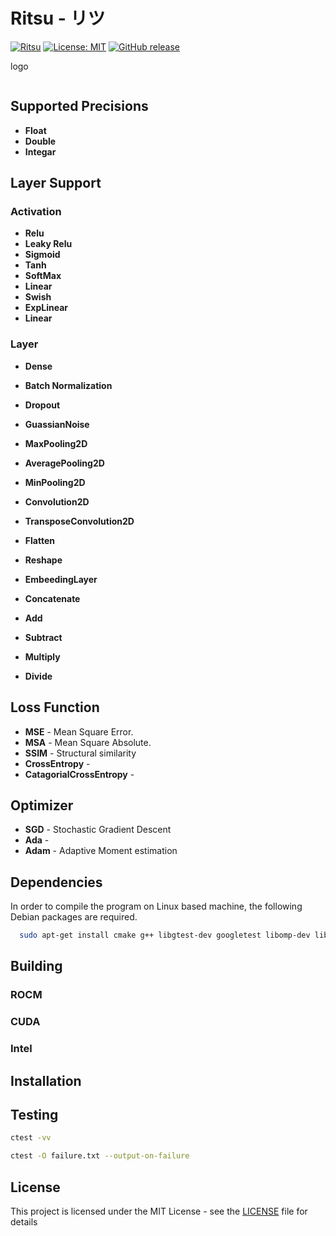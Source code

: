 # Ritsu - リツ
[![Ritsu](https://github.com/voldien/ritsu/actions/workflows/ci.yml/badge.svg)](https://github.com/voldien/ritsu/actions/workflows/ci.yml)
[![License: MIT](https://img.shields.io/badge/License-MIT-yellow.svg)](https://opensource.org/licenses/MIT)
[![GitHub release](https://img.shields.io/github/release/voldien/ritsu.svg)](https://github.com/voldien/ritsu/releases)

logo
[]()

```cpp


```

## Supported Precisions

- **Float**
- **Double**
- **Integar**

## Layer Support

### Activation

- **Relu**
- **Leaky Relu**
- **Sigmoid**
- **Tanh**
- **SoftMax**
- **Linear**
- **Swish**
- **ExpLinear**
- **Linear**

### Layer
- **Dense**
- **Batch Normalization**
- **Dropout**
- **GuassianNoise**
- **MaxPooling2D**
- **AveragePooling2D**
- **MinPooling2D**
- **Convolution2D**
- **TransposeConvolution2D**
- **Flatten**
- **Reshape**

- **EmbeedingLayer**

- **Concatenate**
- **Add**
- **Subtract**
- **Multiply**
- **Divide**


## Loss Function
- **MSE** - Mean Square Error.
- **MSA** - Mean Square Absolute.
- **SSIM** - Structural similarity
- **CrossEntropy** - 
- **CatagorialCrossEntropy** - 

## Optimizer

- **SGD** - Stochastic Gradient Descent
- **Ada** - 
- **Adam** - Adaptive Moment estimation


## Dependencies

In order to compile the program on Linux based machine, the following Debian packages are required.

```bash
  sudo apt-get install cmake g++ libgtest-dev googletest libomp-dev libjemalloc-dev
```

## Building

### ROCM

### CUDA

### Intel

## Installation


## Testing

```bash
ctest -vv
```

```bash
ctest -O failure.txt --output-on-failure
```


## License

This project is licensed under the MIT License - see the [LICENSE](LICENSE) file for details